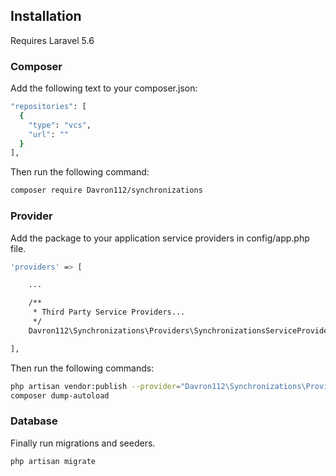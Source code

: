 ## Installation

Requires Laravel 5.6
### Composer

Add the following text to your composer.json:

``` bash
"repositories": [
  {
    "type": "vcs",
    "url": ""
  }
],
```

Then run the following command:

``` bash
composer require Davron112/synchronizations
```

### Provider

Add the package to your application service providers in config/app.php file.

``` bash
'providers' => [

    ...

    /**
     * Third Party Service Providers...
     */
    Davron112\Synchronizations\Providers\SynchronizationsServiceProvider::class,

],
```

Then run the following commands:

``` bash
php artisan vendor:publish --provider="Davron112\Synchronizations\Providers\SynchronizationsServiceProvider"
composer dump-autoload
```

### Database

Finally run migrations and seeders.

``` bash
php artisan migrate
```
